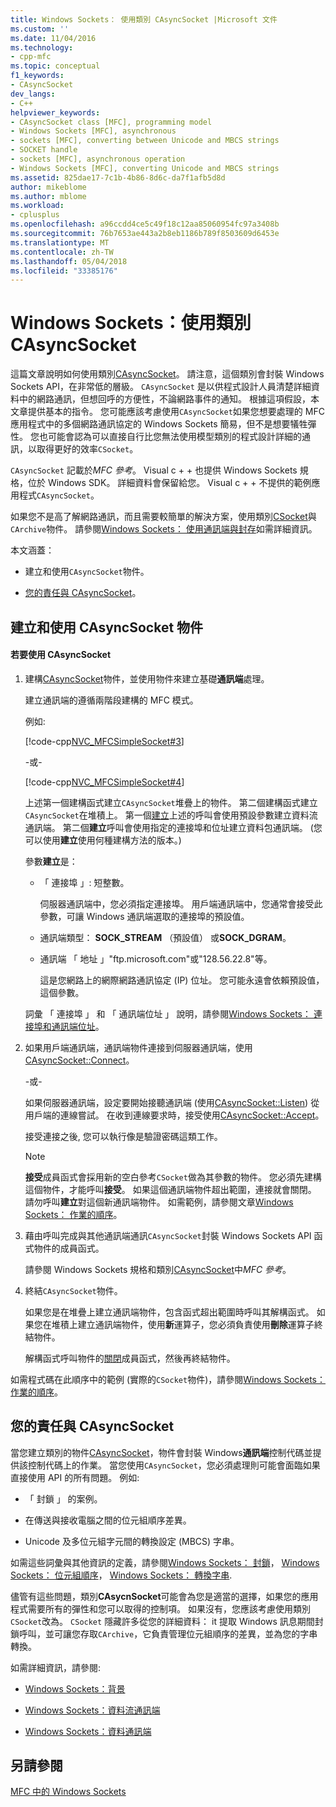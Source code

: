 ```yaml
---
title: Windows Sockets： 使用類別 CAsyncSocket |Microsoft 文件
ms.custom: ''
ms.date: 11/04/2016
ms.technology:
- cpp-mfc
ms.topic: conceptual
f1_keywords:
- CAsyncSocket
dev_langs:
- C++
helpviewer_keywords:
- CAsyncSocket class [MFC], programming model
- Windows Sockets [MFC], asynchronous
- sockets [MFC], converting between Unicode and MBCS strings
- SOCKET handle
- sockets [MFC], asynchronous operation
- Windows Sockets [MFC], converting Unicode and MBCS strings
ms.assetid: 825dae17-7c1b-4b86-8d6c-da7f1afb5d8d
author: mikeblome
ms.author: mblome
ms.workload:
- cplusplus
ms.openlocfilehash: a96ccdd4ce5c49f18c12aa85060954fc97a3408b
ms.sourcegitcommit: 76b7653ae443a2b8eb1186b789f8503609d6453e
ms.translationtype: MT
ms.contentlocale: zh-TW
ms.lasthandoff: 05/04/2018
ms.locfileid: "33385176"
---
```

# <a name="windows-sockets-using-class-casyncsocket"></a>Windows Sockets：使用類別 CAsyncSocket
這篇文章說明如何使用類別[CAsyncSocket](../mfc/reference/casyncsocket-class.md)。 請注意，這個類別會封裝 Windows Sockets API，在非常低的層級。 `CAsyncSocket` 是以供程式設計人員清楚詳細資料中的網路通訊，但想回呼的方便性，不論網路事件的通知。 根據這項假設，本文章提供基本的指令。 您可能應該考慮使用`CAsyncSocket`如果您想要處理的 MFC 應用程式中的多個網路通訊協定的 Windows Sockets 簡易，但不是想要犠牲彈性。 您也可能會認為可以直接自行比您無法使用模型類別的程式設計詳細的通訊，以取得更好的效率`CSocket`。  
  
 `CAsyncSocket` 記載於*MFC 參考*。 Visual c + + 也提供 Windows Sockets 規格，位於 Windows SDK。 詳細資料會保留給您。 Visual c + + 不提供的範例應用程式`CAsyncSocket`。  
  
 如果您不是高了解網路通訊，而且需要較簡單的解決方案，使用類別[CSocket](../mfc/reference/csocket-class.md)與`CArchive`物件。 請參閱[Windows Sockets： 使用通訊端與封存](../mfc/windows-sockets-using-sockets-with-archives.md)如需詳細資訊。  
  
 本文涵蓋：  
  
-   建立和使用`CAsyncSocket`物件。  
  
-   [您的責任與 CAsyncSocket](#_core_your_responsibilities_with_casyncsocket)。  
  
##  <a name="_core_creating_and_using_a_casyncsocket_object"></a> 建立和使用 CAsyncSocket 物件  
  
#### <a name="to-use-casyncsocket"></a>若要使用 CAsyncSocket  
  
1.  建構[CAsyncSocket](../mfc/reference/casyncsocket-class.md)物件，並使用物件來建立基礎**通訊端**處理。  
  
     建立通訊端的遵循兩階段建構的 MFC 模式。  
  
     例如:   
  
     [!code-cpp[NVC_MFCSimpleSocket#3](../mfc/codesnippet/cpp/windows-sockets-using-class-casyncsocket_1.cpp)]  
  
     -或-  
  
     [!code-cpp[NVC_MFCSimpleSocket#4](../mfc/codesnippet/cpp/windows-sockets-using-class-casyncsocket_2.cpp)]  
  
     上述第一個建構函式建立`CAsyncSocket`堆疊上的物件。 第二個建構函式建立`CAsyncSocket`在堆積上。 第一個[建立](../mfc/reference/casyncsocket-class.md#create)上述的呼叫會使用預設參數建立資料流通訊端。 第二個**建立**呼叫會使用指定的連接埠和位址建立資料包通訊端。 (您可以使用**建立**使用何種建構方法的版本。)  
  
     參數**建立**是：  
  
    -   「 連接埠 」: 短整數。  
  
         伺服器通訊端中，您必須指定連接埠。 用戶端通訊端中，您通常會接受此參數，可讓 Windows 通訊端選取的連接埠的預設值。  
  
    -   通訊端類型： **SOCK_STREAM** （預設值） 或**SOCK_DGRAM**。  
  
    -   通訊端 「 地址 」"ftp.microsoft.com"或"128.56.22.8"等。  
  
         這是您網路上的網際網路通訊協定 (IP) 位址。 您可能永遠會依賴預設值，這個參數。  
  
     詞彙 「 連接埠 」 和 「 通訊端位址 」 說明，請參閱[Windows Sockets： 連接埠和通訊端位址](../mfc/windows-sockets-ports-and-socket-addresses.md)。  
  
2.  如果用戶端通訊端，通訊端物件連接到伺服器通訊端，使用[CAsyncSocket::Connect](../mfc/reference/casyncsocket-class.md#connect)。  
  
     -或-  
  
     如果伺服器通訊端，設定要開始接聽通訊端 (使用[CAsyncSocket::Listen](../mfc/reference/casyncsocket-class.md#listen)) 從用戶端的連線嘗試。 在收到連線要求時，接受使用[CAsyncSocket::Accept](../mfc/reference/casyncsocket-class.md#accept)。  
  
     接受連接之後, 您可以執行像是驗證密碼這類工作。  
  
    > [!NOTE]
    >  **接受**成員函式會採用新的空白參考`CSocket`做為其參數的物件。 您必須先建構這個物件，才能呼叫**接受**。 如果這個通訊端物件超出範圍，連接就會關閉。 請勿呼叫**建立**對這個新通訊端物件。 如需範例，請參閱文章[Windows Sockets： 作業的順序](../mfc/windows-sockets-sequence-of-operations.md)。  
  
3.  藉由呼叫完成與其他通訊端通訊`CAsyncSocket`封裝 Windows Sockets API 函式物件的成員函式。  
  
     請參閱 Windows Sockets 規格和類別[CAsyncSocket](../mfc/reference/casyncsocket-class.md)中*MFC 參考*。  
  
4.  終結`CAsyncSocket`物件。  
  
     如果您是在堆疊上建立通訊端物件，包含函式超出範圍時呼叫其解構函式。 如果您在堆積上建立通訊端物件，使用**新**運算子，您必須負責使用**刪除**運算子終結物件。  
  
     解構函式呼叫物件的[關閉](../mfc/reference/casyncsocket-class.md#close)成員函式，然後再終結物件。  
  
 如需程式碼在此順序中的範例 (實際的`CSocket`物件)，請參閱[Windows Sockets： 作業的順序](../mfc/windows-sockets-sequence-of-operations.md)。  
  
##  <a name="_core_your_responsibilities_with_casyncsocket"></a> 您的責任與 CAsyncSocket  
 當您建立類別的物件[CAsyncSocket](../mfc/reference/casyncsocket-class.md)，物件會封裝 Windows**通訊端**控制代碼並提供該控制代碼上的作業。 當您使用`CAsyncSocket`，您必須處理則可能會面臨如果直接使用 API 的所有問題。 例如:   
  
-   「 封鎖 」 的案例。  
  
-   在傳送與接收電腦之間的位元組順序差異。  
  
-   Unicode 及多位元組字元間的轉換設定 (MBCS) 字串。  
  
 如需這些詞彙與其他資訊的定義，請參閱[Windows Sockets： 封鎖](../mfc/windows-sockets-blocking.md)， [Windows Sockets： 位元組順序](../mfc/windows-sockets-byte-ordering.md)， [Windows Sockets： 轉換字串](../mfc/windows-sockets-converting-strings.md).  
  
 儘管有這些問題，類別**CAsycnSocket**可能會為您是適當的選擇，如果您的應用程式需要所有的彈性和您可以取得的控制項。 如果沒有，您應該考慮使用類別`CSocket`改為。 `CSocket` 隱藏許多從您的詳細資料： it 提取 Windows 訊息期間封鎖呼叫，並可讓您存取`CArchive`，它負責管理位元組順序的差異，並為您的字串轉換。  
  
 如需詳細資訊，請參閱:  
  
-   [Windows Sockets：背景](../mfc/windows-sockets-background.md)  
  
-   [Windows Sockets：資料流通訊端](../mfc/windows-sockets-stream-sockets.md)  
  
-   [Windows Sockets：資料通訊端](../mfc/windows-sockets-datagram-sockets.md)  
  
## <a name="see-also"></a>另請參閱  
 [MFC 中的 Windows Sockets](../mfc/windows-sockets-in-mfc.md)

